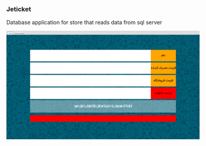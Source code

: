 ### Jeticket

Database application for store that reads data from sql server

![Application image](pictures/picture.png)